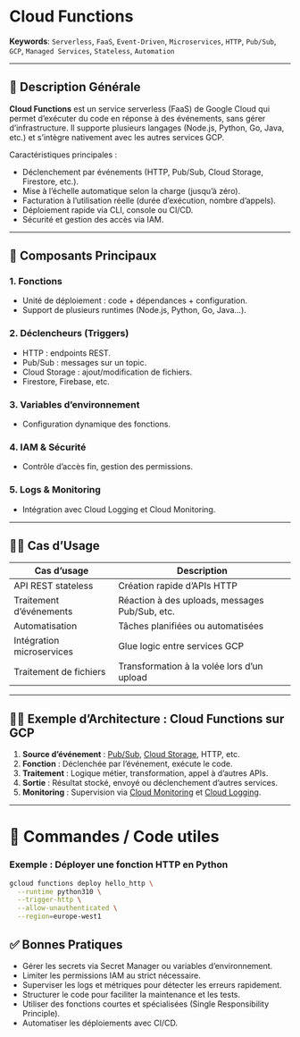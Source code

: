 # Cloud Functions

**Keywords**: `Serverless`, `FaaS`, `Event-Driven`, `Microservices`, `HTTP`, `Pub/Sub`, `GCP`, `Managed Services`, `Stateless`, `Automation`

---

## 🧠 Description Générale

**Cloud Functions** est un service serverless (FaaS) de Google Cloud qui permet d’exécuter du code en réponse à des événements, sans gérer d’infrastructure. Il supporte plusieurs langages (Node.js, Python, Go, Java, etc.) et s’intègre nativement avec les autres services GCP.

Caractéristiques principales :
- Déclenchement par événements (HTTP, Pub/Sub, Cloud Storage, Firestore, etc.).
- Mise à l’échelle automatique selon la charge (jusqu’à zéro).
- Facturation à l’utilisation réelle (durée d’exécution, nombre d’appels).
- Déploiement rapide via CLI, console ou CI/CD.
- Sécurité et gestion des accès via IAM.

---

## 🧰 Composants Principaux

### 1. **Fonctions**
- Unité de déploiement : code + dépendances + configuration.
- Support de plusieurs runtimes (Node.js, Python, Go, Java…).

### 2. **Déclencheurs (Triggers)**
- HTTP : endpoints REST.
- Pub/Sub : messages sur un topic.
- Cloud Storage : ajout/modification de fichiers.
- Firestore, Firebase, etc.

### 3. **Variables d’environnement**
- Configuration dynamique des fonctions.

### 4. **IAM & Sécurité**
- Contrôle d’accès fin, gestion des permissions.

### 5. **Logs & Monitoring**
- Intégration avec Cloud Logging et Cloud Monitoring.

---

## 🧑‍💼 Cas d’Usage

| Cas d’usage                         | Description |
|------------------------------------|-------------|
| API REST stateless                  | Création rapide d’APIs HTTP |
| Traitement d’événements             | Réaction à des uploads, messages Pub/Sub, etc. |
| Automatisation                      | Tâches planifiées ou automatisées |
| Intégration microservices           | Glue logic entre services GCP |
| Traitement de fichiers              | Transformation à la volée lors d’un upload |

---

## 🧑‍🔬 Exemple d’Architecture : Cloud Functions sur GCP

1. **Source d’événement** : [Pub/Sub](../PubSub/pubsub.md), [Cloud Storage](../Storage/storage.md), HTTP, etc.
2. **Fonction** : Déclenchée par l’événement, exécute le code.
3. **Traitement** : Logique métier, transformation, appel à d’autres APIs.
4. **Sortie** : Résultat stocké, envoyé ou déclenchement d’autres services.
5. **Monitoring** : Supervision via [Cloud Monitoring](../CloudMonitoring/cloudmonitoring.md) et [Cloud Logging](../CloudLogging/cloudlogging.md).

---

# 🚀 Commandes / Code utiles

### Exemple : Déployer une fonction HTTP en Python

```bash
gcloud functions deploy hello_http \
  --runtime python310 \
  --trigger-http \
  --allow-unauthenticated \
  --region=europe-west1
```

## ✅ Bonnes Pratiques

- Gérer les secrets via Secret Manager ou variables d’environnement.
- Limiter les permissions IAM au strict nécessaire.
- Superviser les logs et métriques pour détecter les erreurs rapidement.
- Structurer le code pour faciliter la maintenance et les tests.
- Utiliser des fonctions courtes et spécialisées (Single Responsibility Principle).
- Automatiser les déploiements avec CI/CD.